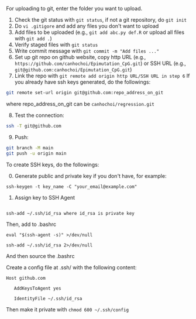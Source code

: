 For uploading to git, enter the folder you want to upload. 

1. Check the git status with `git status`, if not a git repository, do `git init`
2. Do `vi .gitigore` and add any files you don't want to upload
3. Add files to be uploaded (e.g., `git add abc.py def.R` or upload all files with `git add .`)
4. Verify staged files with `git status`
5. Write commit message with `git commit -m "Add files ..."`
6. Set up git repo on github website, copy http URL (e.g., `https://github.com/canhochoi/Epimutation_CpG.git`) or SSH URL (e.g., `git@github.com:canhochoi/Epimutation_CpG.git`)  
7. Link the repo with `git remote add origin http URL/SSH URL in step 6`
If you already have ssh keys generated, do the followings: 

```bash
git remote set-url origin git@github.com:repo_address_on_git
```
where repo_address_on_git can be `canhochoi/regression.git`

8. Test the connection:
```bash
ssh -T git@github.com
```

9. Push:
```bash
git branch -M main
git push -u origin main
```

To create SSH keys, do the followings:


0. Generate public and private key if you don't have, for example:  

```ssh-keygen -t key_name -C "your_email@example.com" ```

  

1. Assign key to SSH Agent 

```eval "$(ssh-agent -s)" 

ssh-add ~/.ssh/id_rsa where id_rsa is private key  
```
 

Then, add to .bashrc 
```
eval "$(ssh-agent -s)" >/dev/null 

ssh-add ~/.ssh/id_rsa 2>/dev/null 
```
 
And then source the .bashrc 
 
Create a config file at .ssh/ with the following content: 

```
Host github.com 

   AddKeysToAgent yes 

   IdentityFile ~/.ssh/id_rsa 
```
 

Then make it private with ```chmod 600 ~/.ssh/config ```
